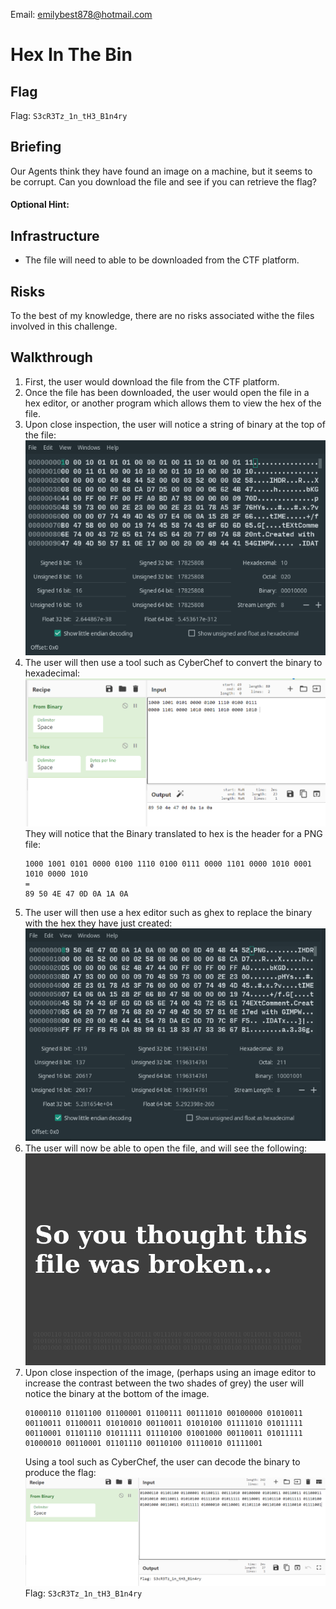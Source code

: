 Email: emilybest878@hotmail.com
# Hex In The Bin
## Flag
Flag: `S3cR3Tz_1n_tH3_B1n4ry`
## Briefing
Our Agents think they have found an image on a machine, but it seems to be corrupt. Can you download the file and see if you can retrieve the flag?
#### Optional Hint:

## Infrastructure 
* The file will need to able to be downloaded from the CTF platform. 
## Risks
To the best of my knowledge, there are no risks associated withe the files involved in this challenge.

## Walkthrough
1. First, the user would download the file from the CTF platform.
1. Once the file has been downloaded, the user would open the file in a hex editor, or another program which allows them to view the hex of the file.
1. Upon close inspection, the user will notice a string of binary at the top of the file:
  ![](Images/Walkthrough1.PNG)
1. The user will then use a tool such as CyberChef to convert the binary to hexadecimal:
  ![](Images/Walkthrough2.PNG)
  They will notice that the Binary translated to hex is the header for a PNG file: 
    ```
    1000 1001 0101 0000 0100 1110 0100 0111 0000 1101 0000 1010 0001 1010 0000 1010
    =
    89 50 4E 47 0D 0A 1A 0A
    ```
1. The user will then use a hex editor such as ghex to replace the binary with the hex they have just created:
  ![](Images/Walkthrough3.PNG)
1. The user will now be able to open the file, and will see the following:
  ![](Images/ChallengeImage.png)
1. Upon close inspection of the image, (perhaps using an image editor to increase the contrast between the two shades of grey) the user will notice the binary at the bottom of the image.
    ```
    01000110 01101100 01100001 01100111 00111010 00100000 01010011 00110011 01100011 01010010 00110011 01010100 01111010 01011111
    00110001 01101110 01011111 01110100 01001000 00110011 01011111 01000010 00110001 01101110 00110100 01110010 01111001
    ```
    Using a tool such as CyberChef, the user can decode the binary to produce the flag:
    ![](Images/Walkthrough4.PNG)
    Flag: `S3cR3Tz_1n_tH3_B1n4ry`
 
    
